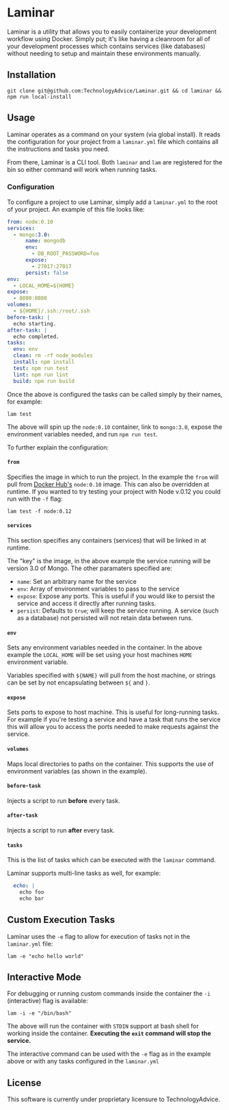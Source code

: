# Laminar

Laminar is a utility that allows you to easily containerize your development
workflow using Docker. Simply put; it's like having a cleanroom for all of your
development processes which contains services (like databases) without needing
to setup and maintain these environments manually.

## Installation

```
git clone git@github.com:TechnologyAdvice/Laminar.git && cd laminar && npm run local-install
```

## Usage

Laminar operates as a command on your system (via global install). It reads the
configuration for your project from a `laminar.yml` file which contains all the
instructions and tasks you need.

From there, Laminar is a CLI tool. Both `laminar` and `lam` are registered for the bin so either command will work when running tasks.

### Configuration

To configure a project to use Laminar, simply add a `laminar.yml` to the root of
your project. An example of this file looks like:

```yaml
from: node:0.10
services:
  - mongo:3.0:
      name: mongodb
      env:
        - DB_ROOT_PASSWORD=foo
      expose:
        - 27017:27017
      persist: false
env:
  - LOCAL_HOME=${HOME}
expose:
  - 8080:8080
volumes:
  - ${HOME}/.ssh:/root/.ssh
before-task: |
  echo starting.
after-task: |
  echo completed.
tasks:
  env: env
  clean: rm -rf node_modules
  install: npm install
  test: npm run test
  lint: npm run lint
  build: npm run build
```

Once the above is configured the tasks can be called simply by their names, for example:

```
lam test
```

The above will spin up the `node:0.10` container, link to `mongo:3.0`, expose the environment variables needed, and run `npm run test`.

To further explain the configuration:

#### `from`

Specifies the image in which to run the project. In the example the `from` will
pull from [Docker Hub's](https://hub.docker.com) `node:0.10` image. This can also be overridden at runtime. If you wanted to try testing your project with Node v.0.12 you could run with the `-f` flag:

```
lam test -f node:0.12
```

#### `services`

This section specifies any containers (services) that will be linked in at runtime.

The "key" is the image, in the above example the service running will be version
3.0 of Mongo. The other paramaters specified are:

* `name`: Set an arbitrary name for the service
* `env`: Array of environment variables to pass to the service
* `expose`: Expose any ports. This is useful if you would like to persist the service and access it directly after running tasks.
* `persist`: Defaults to `true`; will keep the service running. A service (such as a database) not persisted will not retain data between runs.

#### `env`

Sets any environment variables needed in the container. In the above example the `LOCAL_HOME` will be set using your host machines `HOME` environment variable.

Variables specified with `${NAME}` will pull from the host machine, or strings can be set by not encapsulating between `${` and `}`.

#### `expose`

Sets ports to expose to host machine. This is useful for long-running tasks. For example if you're testing a service and have a task that runs the service this will allow you to access the ports needed to make requests against the service.

#### `volumes`

Maps local directories to paths on the container. This supports the use of environment variables (as shown in the example).

#### `before-task`

Injects a script to run **before** every task.

#### `after-task`

Injects a script to run **after** every task.

#### `tasks`

This is the list of tasks which can be executed with the `laminar` command.

Laminar supports multi-line tasks as well, for example:

```yaml
  echo: |
    echo foo
    echo bar
```

## Custom Execution Tasks

Laminar uses the `-e` flag to allow for execution of tasks not in the `laminar.yml` file:

```
lam -e "echo hello world"
```

## Interactive Mode

For debugging or running custom commands inside the container the `-i` (interactive) flag is available:

```
lam -i -e "/bin/bash"
```

The above will run the container with `STDIN` support at bash shell for working inside the container. **Executing the `exit` command will stop the service.**

The interactive command can be used with the `-e` flag as in the example above or with any tasks configured in the `laminar.yml`

## License

This software is currently under proprietary licensure to TechnologyAdvice.

